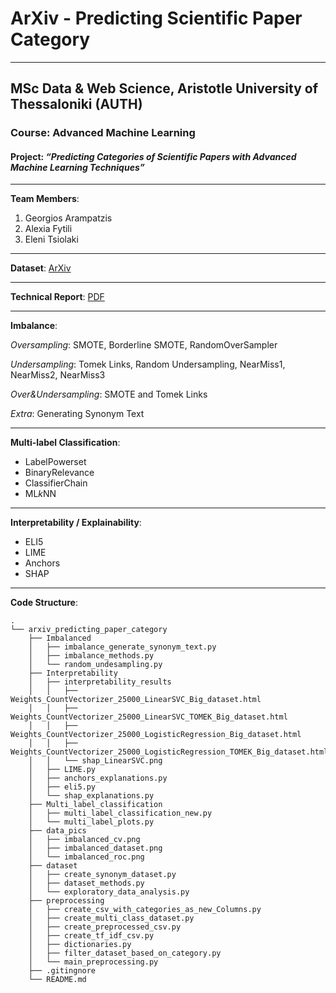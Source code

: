 # ArXiv - Predicting Scientific Paper Category
----------------------------------------------------
## MSc Data & Web Science, Aristotle University of Thessaloniki (AUTH)
### Course: Advanced Machine Learning
#### Project: *“Predicting Categories of Scientific Papers with Advanced Machine Learning Techniques”*

----------------------------------------------------
**Team Members**:
1. Georgios Arampatzis
2. Alexia Fytili
3. Eleni Tsiolaki

----------------------------------------------------
**Dataset**:
[ArXiv](https://www.kaggle.com/Cornell-University/arxiv)

----------------------------------------------------
**Technical Report**:
[PDF](https://drive.google.com/file/d/14UlJz5SI7Mmj1yY5Vh0y9yGrHf15Axwb/view?usp=sharing)

----------------------------------------------------
**Imbalance**:

*Oversampling*: SMOTE, Borderline SMOTE, RandomOverSampler

*Undersampling*: Tomek Links, Random Undersampling, NearMiss1, NearMiss2, NearMiss3

*Over&Undersampling*: SMOTE and Tomek Links

*Extra*: Generating Synonym Text

----------------------------------------------------
**Multi-label Classification**:
- LabelPowerset
- BinaryRelevance
- ClassifierChain
- ML*k*NN

----------------------------------------------------
**Interpretability / Explainability**:
- ELI5
- LIME
- Anchors
- SHAP

----------------------------------------------------
**Code Structure**:
```
.
└── arxiv_predicting_paper_category
    ├── Imbalanced
    │   ├── imbalance_generate_synonym_text.py
    │   ├── imbalance_methods.py
    │   └── random_undesampling.py
    ├── Interpretability
    │   ├── interpretability_results
    │   │   ├── Weights_CountVectorizer_25000_LinearSVC_Big_dataset.html
    │   │   ├── Weights_CountVectorizer_25000_LinearSVC_TOMEK_Big_dataset.html
    │   │   ├── Weights_CountVectorizer_25000_LogisticRegression_Big_dataset.html
    │   │   ├── Weights_CountVectorizer_25000_LogisticRegression_TOMEK_Big_dataset.html
    │   │   └── shap_LinearSVC.png
    │   ├── LIME.py
    │   ├── anchors_explanations.py
    │   ├── eli5.py
    │   └── shap_explanations.py
    ├── Multi_label_classification
    │   ├── multi_label_classification_new.py
    │   └── multi_label_plots.py
    ├── data_pics
    │   ├── imbalanced_cv.png
    │   ├── imbalanced_dataset.png
    │   └── imbalanced_roc.png
    ├── dataset
    │   ├── create_synonym_dataset.py
    │   ├── dataset_methods.py
    │   └── exploratory_data_analysis.py
    ├── preprocessing
    │   ├── create_csv_with_categories_as_new_Columns.py
    │   ├── create_multi_class_dataset.py
    │   ├── create_preprocessed_csv.py
    │   ├── create_tf_idf_csv.py
    │   ├── dictionaries.py
    │   ├── filter_dataset_based_on_category.py
    │   └── main_preprocessing.py
    ├── .gitingnore
    └── README.md
```


